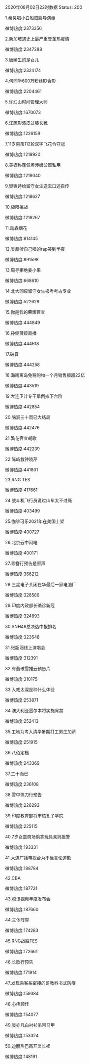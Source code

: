 2020年08月02日22时数据
Status: 200

1.秦昊唱小白船威胁导演组

微博热度:2373356

2.新加坡遇史上最严重登革热疫情

微博热度:2347288

3.唐嫣生的是女儿

微博热度:2324174

4.何同学600万粉丝ID合影

微博热度:2204461

5.许幻山时间管理大师

微博热度:1670073

6.江疏影漆皮过膝长靴

微博热度:1226159

7.11岁男孩112轮双字飞花令夺冠

微博热度:1219920

8.美媒称蓬佩奥涉嫌公器私用

微博热度:1219040

9.樊锦诗给留守女生送去口述自传

微博热度:1218627

10.极限挑战

微博热度:1218267

11.动森烟花

微博热度:914145

12.吴磊听自己唱的rap笑到半夜

微博热度:891598

13.周寻拒绝姜小果

微博热度:668610

14.北大回应留守女生报考考古专业

微博热度:522629

15.你是我的荣耀官宣

微博热度:444849

16.孙俪薇娅直播

微博热度:444618

17.破音

微博热度:444258

18.海南离岛免税购物一个月销售额超22亿

微博热度:443519

19.大连卫计专干晕倒摔下台阶

微博热度:442854

20.脑洞三十而已大结局

微博热度:442476

21.繁花官宣胡歌

微博热度:442239

22.陈屿救钟晓芹

微博热度:441801

23.RNG TES

微博热度:417661

24.战斗机飞行员说过山车太不过瘾

微博热度:403499

25.咖啡可乐2021年在美国上架

微博热度:400727

26.北京云中闪电

微博热度:400171

27.青簪行预告是原声

微博热度:366212

28.三星电子关闭在华最后一家电脑厂

微博热度:328586

29.印度内政部长确诊新冠

微博热度:324693

30.SNH48总决选中报排名

微博热度:323548

31.张韶涵线上演唱会

微博热度:312391

32.有翡破雪推云预告片

微博热度:310175

33.入戏太深是种什么体验

微博热度:253871

34.澳大利亚墨尔本将实施宵禁

微博热度:252413

35.工地为考入清华暑期打工男生加薪

微博热度:251915

36.八佰定档

微博热度:243369

37.三十而已

微博热度:236108

38.雪中悍刀行预告

微博热度:226293

39.印度教育部将审核孔子学院

微博热度:225115

40.7岁女童商场偷拿玩具亲妈报警

微博热度:193331

41.大连广播电视台为不当言论道歉

微博热度:188784

42.CBA

微博热度:187731

43.腾讯视频年度发布会

微博热度:187660

44.三体阵容

微博热度:174283

45.RNG战胜TES

微博热度:172661

46.长歌行预告

微博热度:171914

47.发现乘客系密接的哥教科书式防疫

微博热度:159384

48.心疼顾佳

微博热度:154077

49.吴亦凡白衬衫吊带马甲

微博热度:153324

50.迪丽热巴高开叉长裙

微博热度:148191

